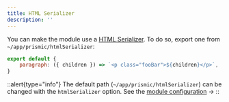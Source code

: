 ```yaml
---
title: HTML Serializer
description: ''
---
```


You can make the module use a [HTML Serializer](https://prismic.io/docs/core-concepts/html-serializer?utm_campaign=devexp&utm_source=nuxt3doc&utm_medium=doc). To do so, export one from `~/app/prismic/htmlSerializer`:

```javascript [~/app/prismic/htmlSerializer.[jt]s]
export default {
	paragraph: ({ children }) => `<p class="fooBar">${children}</p>`,
}
```

::alert{type="info"}
The default path (`~/app/prismic/htmlSerializer`) can be changed with the `htmlSerializer` option. See the [module configuration](./configuration#htmlserializer) ->
::
